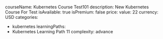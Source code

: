 courseName: Kubernetes Course Test101
description: New Kubernetes Course For Test
isAvailable: true
isPremium: false
price: 
  value: 22
  currency: USD
categories: 
  - kubernetes
learningPaths:
  - Kubernetes Learning Path 11
complexity: advance
